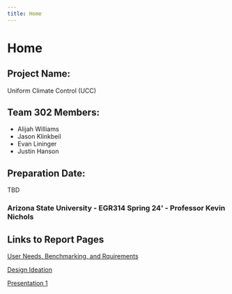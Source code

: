 ```yaml
---
title: Home
---
```


# Home


## Project Name:

Uniform Climate Control (UCC)

## Team 302 Members:

* Alijah Williams
* Jason Klinkbeil
* Evan Lininger
* Justin Hanson

## Preparation Date:

TBD

### Arizona State University - EGR314 Spring 24' - Professor Kevin Nichols 

## Links to Report Pages

[User Needs, Benchmarking, and Rquirements](/User_Needs,_Benchmarking,_Requirements/User_Needs)

[Design Ideation](/Design_Ideation/Design_Ideation)

[Presentation 1](/Presentation_1/Presentation1)
